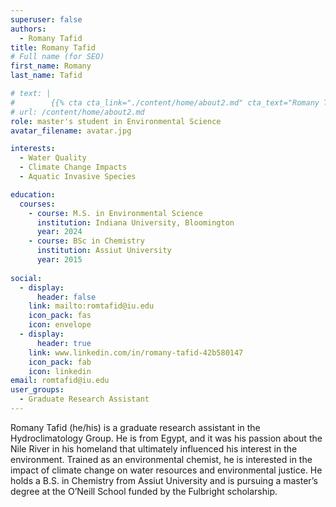 ```yaml
---
superuser: false
authors:
  - Romany Tafid
title: Romany Tafid
# Full name (for SEO)
first_name: Romany
last_name: Tafid

# text: |
#        {{% cta cta_link="./content/home/about2.md" cta_text="Romany Tafid" %}}
# url: /content/home/about2.md
role: master's student in Environmental Science
avatar_filename: avatar.jpg

interests:
  - Water Quality
  - Climate Change Impacts
  - Aquatic Invasive Species

education:
  courses:
    - course: M.S. in Environmental Science
      institution: Indiana University, Bloomington
      year: 2024
    - course: BSc in Chemistry
      institution: Assiut University
      year: 2015
      
social:
  - display:
      header: false
    link: mailto:romtafid@iu.edu
    icon_pack: fas
    icon: envelope
  - display:
      header: true
    link: www.linkedin.com/in/romany-tafid-42b580147
    icon_pack: fab
    icon: linkedin
email: romtafid@iu.edu
user_groups:
  - Graduate Research Assistant
---
```

Romany Tafid (he/his) is a graduate research assistant in the Hydroclimatology Group. He is from Egypt, and it was his passion about the Nile River in his homeland that ultimately influenced his interest in the environment. Trained as an environmental chemist, he is interested in the impact of climate change on water resources and environmental justice. He holds a B.S. in Chemistry from Assiut University and is pursuing a master’s degree at the O’Neill School funded by the Fulbright scholarship.
